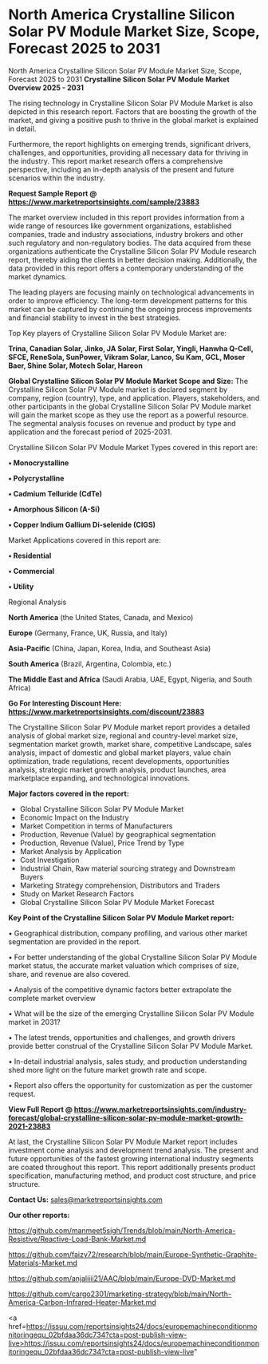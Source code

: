 # North America Crystalline Silicon Solar PV Module Market Size, Scope, Forecast 2025 to 2031
 North America Crystalline Silicon Solar PV Module Market Size, Scope, Forecast 2025 to 2031
<Strong> Crystalline Silicon Solar PV Module Market Overview 2025 - 2031</strong>

The rising technology in Crystalline Silicon Solar PV Module Market is also depicted in this research report. Factors that are boosting the growth of the market, and giving a positive push to thrive in the global market is explained in detail.

Furthermore, the report highlights on emerging trends, significant drivers, challenges, and opportunities, providing all necessary data for thriving in the industry. This report market research offers a comprehensive perspective, including an in-depth analysis of the present and future scenarios within the industry.

<strong>Request Sample Report @ <a href=https://www.marketreportsinsights.com/sample/23883>https://www.marketreportsinsights.com/sample/23883</a></strong>

The market overview included in this report provides information from a wide range of resources like government organizations, established companies, trade and industry associations, industry brokers and other such regulatory and non-regulatory bodies. The data acquired from these organizations authenticate the Crystalline Silicon Solar PV Module research report, thereby aiding the clients in better decision making. Additionally, the data provided in this report offers a contemporary understanding of the market dynamics.

The leading players are focusing mainly on technological advancements in order to improve efficiency. The long-term development patterns for this market can be captured by continuing the ongoing process improvements and financial stability to invest in the best strategies.

Top Key players of Crystalline Silicon Solar PV Module Market are:

<strong>Trina, Canadian Solar, Jinko, JA Solar, First Solar, Yingli, Hanwha Q-Cell, SFCE, ReneSola, SunPower, Vikram Solar, Lanco, Su Kam, GCL, Moser Baer, Shine Solar, Motech Solar, Hareon</strong>

<strong><b>Global Crystalline Silicon Solar PV Module Market Scope and Size:</b></strong>
The Crystalline Silicon Solar PV Module market is declared segment by company, region (country), type, and application. Players, stakeholders, and other participants in the global Crystalline Silicon Solar PV Module market will gain the market scope as they use the report as a powerful resource. The segmental analysis focuses on revenue and product by type and application and the forecast period of 2025-2031.

Crystalline Silicon Solar PV Module Market Types covered in this report are:

<strong>• Monocrystalline

• Polycrystalline

• Cadmium Telluride (CdTe)

• Amorphous Silicon (A-Si)

• Copper Indium Gallium Di-selenide (CIGS)</strong>

Market Applications covered in this report are:

<strong>• Residential

• Commercial

• Utility</strong> 

Regional Analysis

<strong>North America</strong> (the United States, Canada, and Mexico)

<strong>Europe</strong> (Germany, France, UK, Russia, and Italy)

<strong>Asia-Pacific</strong> (China, Japan, Korea, India, and Southeast Asia)

<strong>South America</strong> (Brazil, Argentina, Colombia, etc.)

<strong>The Middle East and Africa</strong> (Saudi Arabia, UAE, Egypt, Nigeria, and South Africa)

<strong>Go For Interesting Discount Here: <a href=https://www.marketreportsinsights.com/discount/23883>https://www.marketreportsinsights.com/discount/23883</a></strong>

The Crystalline Silicon Solar PV Module market report provides a detailed analysis of global market size, regional and country-level market size, segmentation market growth, market share, competitive Landscape, sales analysis, impact of domestic and global market players, value chain optimization, trade regulations, recent developments, opportunities analysis, strategic market growth analysis, product launches, area marketplace expanding, and technological innovations.

<strong><b>Major factors covered in the report:</b></strong>
<ul>
  <li>Global Crystalline Silicon Solar PV Module Market </li>
  <li>Economic Impact on the Industry</li>
  <li>Market Competition in terms of Manufacturers</li>
  <li>Production, Revenue (Value) by geographical segmentation</li>
  <li>Production, Revenue (Value), Price Trend by Type</li>
  <li>Market Analysis by Application</li>
  <li>Cost Investigation</li>
  <li>Industrial Chain, Raw material sourcing strategy and Downstream Buyers</li>
  <li>Marketing Strategy comprehension, Distributors and Traders</li>
  <li>Study on Market Research Factors</li>
  <li>Global Crystalline Silicon Solar PV Module Market Forecast</li>
</ul>

<strong><b>Key Point of the Crystalline Silicon Solar PV Module Market report:</b></strong>

• Geographical distribution, company profiling, and various other market segmentation are provided in the report.

• For better understanding of the global Crystalline Silicon Solar PV Module market status, the accurate market valuation which comprises of size, share, and revenue are also covered.

• Analysis of the competitive dynamic factors better extrapolate the complete market overview

• What will be the size of the emerging Crystalline Silicon Solar PV Module market in 2031?

• The latest trends, opportunities and challenges, and growth drivers provide better construal of the Crystalline Silicon Solar PV Module Market.

• In-detail industrial analysis, sales study, and production understanding shed more light on the future market growth rate and scope.

• Report also offers the opportunity for customization as per the customer request.

<strong><b>View Full Report @ <a href=https://www.marketreportsinsights.com/industry-forecast/global-crystalline-silicon-solar-pv-module-market-growth-2021-23883>https://www.marketreportsinsights.com/industry-forecast/global-crystalline-silicon-solar-pv-module-market-growth-2021-23883</a></b></strong>


At last, the Crystalline Silicon Solar PV Module Market report includes investment come analysis and development trend analysis. The present and future opportunities of the fastest growing international industry segments are coated throughout this report. This report additionally presents product specification, manufacturing method, and product cost structure, and price structure.

<strong>Contact Us:</strong>
sales@marketreportsinsights.com

<strong>Our other reports:</strong>

<a href=https://github.com/manmeet5sigh/Trends/blob/main/North-America-Resistive/Reactive-Load-Bank-Market.md>https://github.com/manmeet5sigh/Trends/blob/main/North-America-Resistive/Reactive-Load-Bank-Market.md</a>

<a href=https://github.com/faizy72/research/blob/main/Europe-Synthetic-Graphite-Materials-Market.md>https://github.com/faizy72/research/blob/main/Europe-Synthetic-Graphite-Materials-Market.md</a>

<a href=https://github.com/anjaliiii21/AAC/blob/main/Europe-DVD-Market.md>https://github.com/anjaliiii21/AAC/blob/main/Europe-DVD-Market.md</a>

<a href=https://github.com/cargo2301/marketing-strategy/blob/main/North-America-Carbon-Infrared-Heater-Market.md>https://github.com/cargo2301/marketing-strategy/blob/main/North-America-Carbon-Infrared-Heater-Market.md</a>

<a href=https://issuu.com/reportsinsights24/docs/europemachineconditionmonitoringequ_02bfdaa36dc734?cta=post-publish-view-live>https://issuu.com/reportsinsights24/docs/europemachineconditionmonitoringequ_02bfdaa36dc734?cta=post-publish-view-live</a>"
